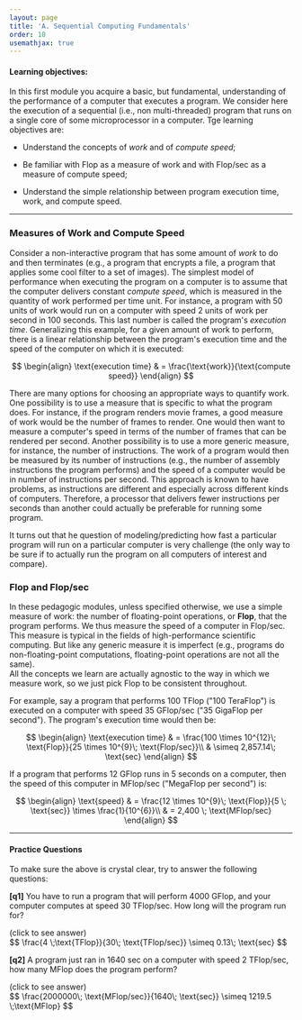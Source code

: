 ```yaml
---
layout: page
title: 'A. Sequential Computing Fundamentals'
order: 10
usemathjax: true
---
```


#### Learning objectives:

In this first module you acquire a basic, but
fundamental, understanding of the performance of a computer that executes a
program. We consider here the execution of a sequential (i.e., non
multi-threaded) program that runs on a single core of some microprocessor
in a computer. Tge learning objectives are:

  - Understand the concepts of *work* and of *compute speed*;

  - Be familiar with Flop as a measure of work and with Flop/sec
    as a measure of compute speed;

  - Understand the simple relationship between program execution time, 
    work, and compute speed.

---


### Measures of Work and Compute Speed

Consider a non-interactive program that has some amount of *work* to do and
then terminates (e.g., a program that encrypts a file, a program that
applies some cool filter to a set of images). The simplest model of
performance when executing the program on a computer is to assume that the
computer delivers constant *compute speed*, which is measured in the quantity of
work performed per time unit. For instance, a program with 50 units of work would
run on a computer with speed 2 units of work per second in 100 seconds.
 This last number is called the program's
*execution time*. Generalizing this example, for a given amount of work to
perform, there is a linear relationship between the program's execution
time and the speed of the computer on which it is executed:

$$
\begin{align}
\text{execution time} & = \frac{\text{work}}{\text{compute speed}}
\end{align}     
$$

There are many options for choosing an appropriate ways to quantify work.
One possibility is to use a measure that is specific to what the program
does. For instance, if the program renders movie frames, a good measure of
work would be the number of frames to render.  One would then want to measure a
computer's speed in terms of the number of frames that can be rendered per second. 
Another possibility is to use a more generic measure, for instance, the
number of instructions.  The work of a program would then be measured by
its number of instructions (e.g., the number of assembly instructions the
program performs) and the speed of a computer would be in number of
instructions per second. This approach is known to have problems, as
instructions are different and especially across different kinds of
computers. Therefore, a processor that delivers fewer instructions per
seconds than another could actually be preferable for running some program.

It turns out that he question of modeling/predicting how fast a particular
program will run on a particular computer is very challenge (the only way
to be sure if to actually run the program on all computers of interest and
compare). 


### Flop and Flop/sec

In these pedagogic modules, unless specified otherwise, we use a simple
measure of work: the number of floating-point operations, or **Flop**, that
the program performs.  We thus measure the speed of a computer in Flop/sec.
This measure is typical in the fields of high-performance scientific computing.
But like any generic
measure it is imperfect (e.g., programs do non-floating-point computations,
floating-point operations are not all the same).  
All the concepts we learn are actually agnostic to the way in which we measure work,
so we just pick Flop to be consistent throughout. 


For example, say a program that performs 100 TFlop ("100 TeraFlop") is executed 
on a computer with speed 35 GFlop/sec ("35 GigaFlop per second"). The
program's execution time would then be:

$$
\begin{align}
 \text{execution time} & = \frac{100 \times 10^{12}\; \text{Flop}}{25 \times 10^{9}\; \text{Flop/sec}}\\
   & \simeq 2,857.14\; \text{sec}
\end{align}
$$  

If a program that performs 12 GFlop runs in 5 seconds on a computer, then the speed of this computer in MFlop/sec ("MegaFlop per second") is:

$$
\begin{align}
 \text{speed} & = \frac{12 \times 10^{9}\; \text{Flop}}{5 \; \text{sec}} \times \frac{1}{10^{6}}\\
       & = 2,400 \; \text{MFlop/sec}
\end{align}
$$  


---

#### Practice Questions

To make sure the above is crystal clear, try to answer the following questions:

**[q1]** You have to run a program that will perform 4000 GFlop, and your
computer computes at speed 30 TFlop/sec. How long will the program run for?

<div class="ui accordion fluid">
  <div class="title">
    <i class="dropdown icon"></i>
    (click to see answer)
  </div>
  <div markdown="1" class="ui segment content">
   $$ \frac{4 \;\text{TFlop}}{30\; \text{TFlop/sec}} \simeq 0.13\; \text{sec}   $$
  </div>
</div>

<p> </p>

**[q2]** A program just ran in 1640 sec on a computer with speed 2 TFlop/sec, 
how many MFlop does the program perform?
<div class="ui accordion fluid">
  <div class=" title">
    <i class="dropdown icon"></i>
    (click to see answer)
  </div>
  <div markdown="1" class="ui segment content">
   $$ \frac{2000000\; \text{MFlop/sec}}{1640\; \text{sec}} \simeq 1219.5 \;\text{MFlop} $$
  </div>
</div>


